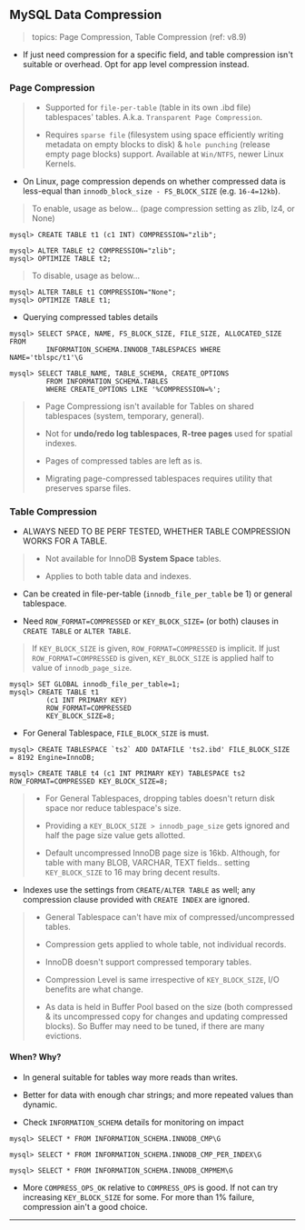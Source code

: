 
## MySQL Data Compression

> topics: Page Compression, Table Compression (ref: v8.9)

* If just need compression for a specific field, and table compression isn't suitable or overhead. Opt for app level compression instead.


### Page Compression

> * Supported for `file-per-table` (table in its own .ibd file) tablespaces' tables. A.k.a. `Transparent Page Compression`.
>
> * Requires `sparse file` (filesystem using space efficiently writing metadata on empty blocks to disk) & `hole punching` (release empty page blocks) support. Available at `Win/NTFS`, newer Linux Kernels.

* On Linux, page compression depends on whether compressed data is less-equal than `innodb_block_size - FS_BLOCK_SIZE` (e.g. `16-4=12kb`).

> To enable, usage as below... (page compression setting as zlib, lz4, or None)

```
mysql> CREATE TABLE t1 (c1 INT) COMPRESSION="zlib";

mysql> ALTER TABLE t2 COMPRESSION="zlib";
mysql> OPTIMIZE TABLE t2;
```

> To disable, usage as below...

```
mysql> ALTER TABLE t1 COMPRESSION="None";
mysql> OPTIMIZE TABLE t1;
```
* Querying compressed tables details

```
mysql> SELECT SPACE, NAME, FS_BLOCK_SIZE, FILE_SIZE, ALLOCATED_SIZE FROM
         INFORMATION_SCHEMA.INNODB_TABLESPACES WHERE NAME='tblspc/t1'\G

mysql> SELECT TABLE_NAME, TABLE_SCHEMA, CREATE_OPTIONS
         FROM INFORMATION_SCHEMA.TABLES
         WHERE CREATE_OPTIONS LIKE '%COMPRESSION=%';
```

> * Page Compressiong isn't available for Tables on shared tablespaces (system, temporary, general).
>
> * Not for **undo/redo log tablespaces**, **R-tree pages** used for spatial indexes.
>
> * Pages of compressed tables are left as is.
>
> * Migrating page-compressed tablespaces requires utility that preserves sparse files.


### Table Compression

* ALWAYS NEED TO BE PERF TESTED, WHETHER TABLE COMPRESSION WORKS FOR A TABLE.

> * Not available for InnoDB **System Space** tables.
>
> * Applies to both table data and indexes.

* Can be created in file-per-table (`innodb_file_per_table` be 1) or general tablespace.

* Need `ROW_FORMAT=COMPRESSED` or `KEY_BLOCK_SIZE=` (or both) clauses in `CREATE TABLE` or `ALTER TABLE`.

> If `KEY_BLOCK_SIZE` is given, `ROW_FORMAT=COMPRESSED` is implicit. If just `ROW_FORMAT=COMPRESSED` is given, `KEY_BLOCK_SIZE` is applied half to value of `innodb_page_size`.

```
mysql> SET GLOBAL innodb_file_per_table=1;
mysql> CREATE TABLE t1
         (c1 INT PRIMARY KEY)
         ROW_FORMAT=COMPRESSED
         KEY_BLOCK_SIZE=8;
```

* For General Tablespace, `FILE_BLOCK_SIZE` is must.

```
mysql> CREATE TABLESPACE `ts2` ADD DATAFILE 'ts2.ibd' FILE_BLOCK_SIZE = 8192 Engine=InnoDB;

mysql> CREATE TABLE t4 (c1 INT PRIMARY KEY) TABLESPACE ts2 ROW_FORMAT=COMPRESSED KEY_BLOCK_SIZE=8;
```

> * For General Tablespaces, dropping tables doesn't return disk space nor reduce tablespace's size.
>
> * Providing a `KEY_BLOCK_SIZE > innodb_page_size` gets ignored and half the page size value gets allotted.
>
> * Default uncompressed InnoDB page size is 16kb. Although, for table with many BLOB, VARCHAR, TEXT fields.. setting `KEY_BLOCK_SIZE` to 16 may bring decent results.

* Indexes use the settings from `CREATE/ALTER TABLE` as well; any compression clause provided with `CREATE INDEX` are ignored.

> * General Tablespace can't have mix of compressed/uncompressed tables.
>
> * Compression gets applied to whole table, not individual records.
>
> * InnoDB doesn't support compressed temporary tables.
>
> * Compression Level is same irrespective of `KEY_BLOCK_SIZE`, I/O benefits are what change.
>
> * As data is held in Buffer Pool based on the size (both compressed & its uncompressed copy for changes and updating compressed blocks). So Buffer may need to be tuned, if there are many evictions.

#### When? Why?

* In general suitable for tables way more reads than writes.

* Better for data with enough char strings; and more repeated values than dynamic.

* Check `INFORMATION_SCHEMA` details for monitoring on impact

```
mysql> SELECT * FROM INFORMATION_SCHEMA.INNODB_CMP\G

mysql> SELECT * FROM INFORMATION_SCHEMA.INNODB_CMP_PER_INDEX\G

mysql> SELECT * FROM INFORMATION_SCHEMA.INNODB_CMPMEM\G
```

* More `COMPRESS_OPS_OK` relative to `COMPRESS_OPS` is good. If not can try increasing `KEY_BLOCK_SIZE` for some. For more than 1% failure, compression ain't a good choice.

---
